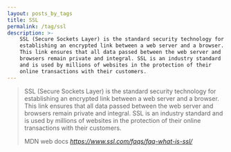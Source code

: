 ```yaml
---
layout: posts_by_tags
title: SSL
permalink: /tag/ssl
description: >-
    SSL (Secure Sockets Layer) is the standard security technology for
    establishing an encrypted link between a web server and a browser.
    This link ensures that all data passed between the web server and
    browsers remain private and integral. SSL is an industry standard
    and is used by millions of websites in the protection of their
    online transactions with their customers.
---
```

<blockquote>
  <p>
    SSL (Secure Sockets Layer) is the standard security technology for
    establishing an encrypted link between a web server and a browser.
    This link ensures that all data passed between the web server and
    browsers remain private and integral. SSL is an industry standard
    and is used by millions of websites in the protection of their
    online transactions with their customers.
  </p>
  <footer>
    MDN web docs
    <cite title="SSL (Secure Sockets Layer)">
      <a href="https://www.ssl.com/faqs/faq-what-is-ssl/">
        https://www.ssl.com/faqs/faq-what-is-ssl/
      </a>
    </cite>
  </footer>
</blockquote>

